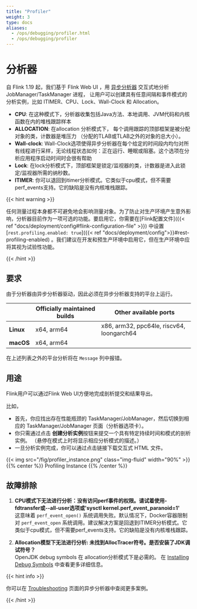 ```yaml
---
title: "Profiler"
weight: 3
type: docs
aliases:
  - /ops/debugging/profiler.html
  - /ops/debugging/profiler
---
```

<!--
Licensed to the Apache Software Foundation (ASF) under one
or more contributor license agreements.  See the NOTICE file
distributed with this work for additional information
regarding copyright ownership.  The ASF licenses this file
to you under the Apache License, Version 2.0 (the
"License"); you may not use this file except in compliance
with the License.  You may obtain a copy of the License at

  http://www.apache.org/licenses/LICENSE-2.0

Unless required by applicable law or agreed to in writing,
software distributed under the License is distributed on an
"AS IS" BASIS, WITHOUT WARRANTIES OR CONDITIONS OF ANY
KIND, either express or implied.  See the License for the
specific language governing permissions and limitations
under the License.
-->

# 分析器

自 Flink 1.19 起，我们基于 Flink Web UI ，用 [异步分析器](https://github.com/async-profiler/async-profiler) 交互式地分析JobManager/TaskManager 进程， 让用户可以创建具有任意间隔和事件模式的分析实例，比如 ITIMER、CPU、Lock、Wall-Clock 和 Allocation。

- **CPU**: 在这种模式下，分析器收集包括Java方法、本地调用、JVM代码和内核函数在内的堆栈跟踪样本
- **ALLOCATION**: 在allocation 分析模式下， 每个调用跟踪的顶部框架是被分配对象的类，计数器是堆压力 （分配的TLAB或TLAB之外的对象的总大小）。
- **Wall-clock**: Wall-Clock选项使得异步分析器在每个给定的时间段内均匀对所有线程进行采样，无论线程状态如何：正在运行、睡眠或阻塞。这个选项在分析应用程序启动时间时会很有帮助
- **Lock**: 在lock分析模式下，顶部框架是锁定/监视器的类，计数器是进入此锁定/监视器所需的纳秒数。
- **ITIMER**: 你可以退回到itimer分析模式。它类似于cpu模式，但不需要perf_events支持。它的缺陷是没有内核堆栈跟踪。

{{< hint warning >}}

任何测量过程本身都不可避免地会影响测量对象。为了防止对生产环境产生意外影响，分析器目前作为一项可选的功能。要启用它，你需要在[Flink配置文件]({{< ref "docs/deployment/config#flink-configuration-file" >}}) 中设置 [`rest.profiling.enabled: true`]({{< ref "docs/deployment/config">}}#rest-profiling-enabled) 。我们建议在开发和预生产环境中启用它，但在生产环境中应将其视为试验性功能。

{{< /hint >}}


## 要求
由于分析器由异步分析器驱动，因此必须在异步分析器支持的平台上运行。

|           | Officially maintained builds | Other available ports                     |
|-----------|------------------------------|-------------------------------------------|
| **Linux** | x64, arm64                   | x86, arm32, ppc64le, riscv64, loongarch64 |
| **macOS** | x64, arm64                   |                                           |

在上述列表之外的平台分析将在 `Message` 列中报错。


##  用途
Flink用户可以通过Flink Web UI方便地完成剖析提交和结果导出。

比如，
- 首先，你应找出存在性能瓶颈的 TaskManager/JobManager，然后切换到相应的 TaskManager/JobManager 页面（分析器选项卡）。
- 你只需通过点击 **创建分析实例**按钮来提交一个具有特定持续时间和模式的剖析实例。 （悬停在模式上时将显示相应分析模式的描述。）
- 一旦分析实例完成，你可以通过点击链接下载交互式 HTML 文件。

{{< img src="/fig/profiler_instance.png" class="img-fluid" width="90%" >}}
{{% center %}}
Profiling Instance
{{% /center %}}


## 故障排除
1. **CPU模式下无法进行分析：没有访问perf事件的权限。请试着使用-fdtransfer或--all-user选项或'sysctl kernel.perf_event_paranoid=1'** \
   这意味着 `perf_event_open()` 系统调用失败。默认情况下，Docker容器限制对 `perf_event_open` 系统调用。建议解决方案是回退到ITIMER分析模式。它类似于cpu模式，但不需要perf_events支持。它的缺陷是没有内核堆栈跟踪。

2. **Allocation模型下无法进行分析: 未找到AllocTracer符号。是否安装了JDK调试符号？** \
   OpenJDK debug symbols 在 allocation分析模式下是必需的。 在 [Installing Debug Symbols](https://github.com/async-profiler/async-profiler?tab=readme-ov-file#installing-debug-symbols) 中查看更多详细信息。

{{< hint info >}}

你可以在 [Troubleshooting](https://github.com/async-profiler/async-profiler?tab=readme-ov-file#troubleshooting) 页面的异步分析器中查阅更多案例。

{{< /hint >}}
